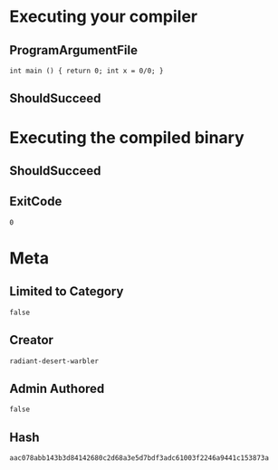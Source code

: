 # Executing your compiler

## ProgramArgumentFile

```
int main () { return 0; int x = 0/0; }
```

## ShouldSucceed

# Executing the compiled binary

## ShouldSucceed

## ExitCode

```
0
```

# Meta

## Limited to Category

```
false
```

## Creator

```
radiant-desert-warbler
```

## Admin Authored

```
false
```

## Hash

```
aac078abb143b3d84142680c2d68a3e5d7bdf3adc61003f2246a9441c153873a
```
